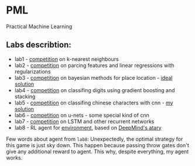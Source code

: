 # PML
Practical Machine Learning

## Labs describtion:

 * lab1 - [competition](https://www.kaggle.com/c/p1-faces) on k-nearest neighbours 
 * lab2 - [competition](https://www.kaggle.com/c/p2-house-pricing) on parcing features and linear regressions with regularizations
 * lab3 - [competition](https://www.kaggle.com/c/p3-location) on bayesian methods for place location - [ideal solution](https://github.com/dasimagin/PML/blob/master/P3-solution.cpp)
 * lab4 - [competition](https://www.kaggle.com/c/p4-digits/) on classifing digits using gradient boosting and stacking
 * lab5 - [competition](https://www.kaggle.com/c/p5-characters/) on classifing chinese characters with cnn - [my solution](https://github.com/oleges1/Renju/blob/local/Lab3_chinese_characters.ipynb)
 * lab6 - [competition](https://www.kaggle.com/c/p6-segmentation/) on u-nets - some special kind of cnn
 * lab7 - [competition](https://www.kaggle.com/c/p7-phonetics-2018) on LSTM and other recurrent networks
 * lab8 - RL agent for [environment](https://gym.openai.com/envs/Skiing-v0/), based on [DeepMind's atary](http://www.cs.toronto.edu/~vmnih/docs/dqn.pdf)
 
 Few words about agent from `lab8`:
 Unexpectedly, the optimal strategy for this game is just sky down. This happen because passing throw gates
 don't give any additional reward to agent.
 This why, despite everything, my agent works.

